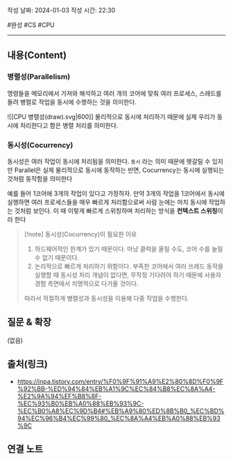 작성 날짜: 2024-01-03
작성 시간: 22:30

#완성 #CS #CPU 

----
## 내용(Content)
### 병렬성(Parallelism)
명령들을 메모리에서 가져와 해석하고 여러 개의 코어에 맞춰 여러 프로세스, 스레드를 돌려 병렬로 작업을 동시에 수행하는 것을 의미한다. 

![[CPU 병렬성(draw).svg|600]]
물리적으로 동시에 처리하기 때문에 실제 우리가 동시에 처리한다고 함은 병렬 처리를 의미한다.

### 동시성(Cocurrency)
동시성은 여러 작업이 동시에 처리됨을 의미한다. `동시` 라는 의미 때문에 헷갈릴 수 있지만 Parallel은 실제 물리적으로 동시에 동작하는 반면, Cocurrency는 동시에 실행되는 것처럼 동작함을 의미한다

예를 들어 1코어에 3개의 작업이 있다고 가정하자. 만약 3개의 작업을 1코어에서 동시에 실행하면 여러 프로세스들을 매우 빠르게 처리함으로써 사람 눈에는 마치 동시에 작업하는 것처럼 보인다. 이 때 이렇게 빠르게 스위칭하며 처리하는 방식을 **컨텍스트 스위칭**이라 한다

>[!note] 동시성(Cocurrency)이 필요한 이유
>1. 하드웨어적인 한계가 있기 때문이다. 마냥 클럭을 올릴 수도, 코어 수를 늘릴 수 없기 때문이다.
>2. 논리적으로 빠르게 처리하기 위함이다. 부족한 코어에서 여러 쓰레드 동작을 실행할 때 동시성 처리 개념이 없다면, 무작정 기다려야 하기 때문에 사용자 경험 측면에서 치명적으로 다가올 것이다. 
>
>   따라서 적절하게 병렬성과 동시성을 이용해 다중 작업을 수행한다.


## 질문 & 확장

(없음)

## 출처(링크)
- https://inpa.tistory.com/entry/%F0%9F%91%A9%E2%80%8D%F0%9F%92%BB-%ED%94%84%EB%A1%9C%EC%84%B8%EC%8A%A4-%E2%9A%94%EF%B8%8F-%EC%93%B0%EB%A0%88%EB%93%9C-%EC%B0%A8%EC%9D%B4#%EB%A9%80%ED%8B%B0_%EC%BD%94%EC%96%B4%EC%99%80_%EC%8A%A4%EB%A0%88%EB%93%9C

## 연결 노트










